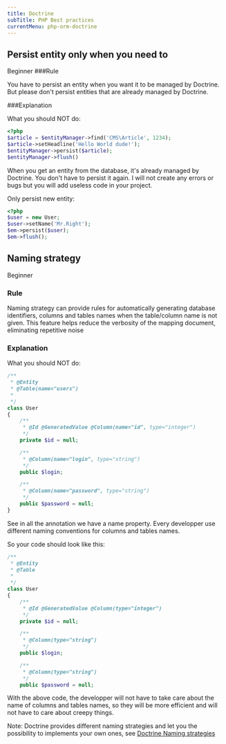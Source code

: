 ```yaml
---
title: Doctrine
subTitle: PHP Best practices
currentMenu: php-orm-doctrine
---
```


## Persist entity only when you need to
<span class="label label-success pull-right">Beginner</span>
###Rule

<div class="alert alert-info">You have to persist an entity when you want it to be managed by Doctrine. But please don't
persist entities that are already managed by Doctrine.</div>

###Explanation

<div class="alert alert-danger">What you should NOT do:</div>

```php
<?php
$article = $entityManager->find('CMS\Article', 1234);
$article->setHeadline('Hello World dude!');
$entityManager->persist($article);
$entityManager->flush()
```

When you get an entity from the database, it's already managed by Doctrine. You don't have to persist it again. I will not create
any errors or bugs but you will add useless code in your project.
<div class="alert alert-success">Only persist new entity:</div>

```php
<?php
$user = new User;
$user->setName('Mr.Right');
$em->persist($user);
$em->flush();
```

## Naming strategy 
<span class="label label-success pull-right">Beginner</span>

### Rule 

<div class="alert alert-info">Naming strategy can provide rules for automatically generating database identifiers, 
columns and tables names when the table/column name is not given. This feature helps reduce the verbosity of the mapping document, eliminating repetitive noise</div>

### Explanation

<div class="alert alert-danger">What you should NOT do:</div>

```php
/**
 * @Entity
 * @Table(name="users")
 *
 */
class User
{
    /**
     * @Id @GeneratedValue @Column(name="id", type="integer")
     */
    private $id = null;

    /**
     * @Column(name="login", type="string")
     */
    public $login;

    /**
     * @Column(name="password", type="string")
     */
    public $password = null;
}
```

See in all the annotation we have a name property. Every developper use different naming conventions for columns and tables names.


<div class="alert alert-success">So your code should look like this:</div>

```php
/**
 * @Entity
 * @Table
 *
 */
class User
{
    /**
     * @Id @GeneratedValue @Column(type="integer")
     */
    private $id = null;

    /**
     * @Column(type="string")
     */
    public $login;

    /**
     * @Column(type="string")
     */
    public $password = null;
```

With the above code, the developper will not have to take care about the name of columns and tables names, so they will
be more efficient and will not have to care about creepy things.

<div class="alert alert-info">Note: Doctrine provides different naming strategies and let you the possibility to implements 
your own ones, see <a href="http://doctrine-orm.readthedocs.org/projects/doctrine-orm/en/latest/reference/namingstrategy.html">Doctrine Naming strategies</a></div>

